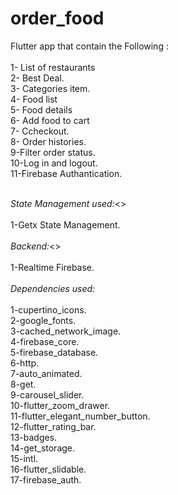 # order_food

Flutter  app that  contain the Following :<br><br>
1- List of restaurants<br>
2- Best Deal.<br>
3- Categories item.<br>
4- Food list<br>
5- Food details<br>
6- Add food to cart<br>
7- Ccheckout.<br>
8- Order histories.<br>
9-Filter order status.<br>
10-Log in and logout.<br>
11-Firebase Authantication.<br><br>

<i>State Management used:</i><><br><br>
1-Getx State Management.<br><br>
<i>Backend:</i><><br><br>
1-Realtime Firebase.<br><br>
<i>Dependencies used:</i><br><br>
  1-cupertino_icons.<br>
  2-google_fonts.<br>
  3-cached_network_image.<br> 
  4-firebase_core.<br>
  5-firebase_database.<br>
  6-http.<br>
  7-auto_animated.<br>
  8-get.<br>
  9-carousel_slider.<br>
 10-flutter_zoom_drawer.<br>
 11-flutter_elegant_number_button.<br>
 12-flutter_rating_bar.<br>
 13-badges.<br>
 14-get_storage.<br>
 15-intl.<br>
 16-flutter_slidable.<br>
 17-firebase_auth.<br>
